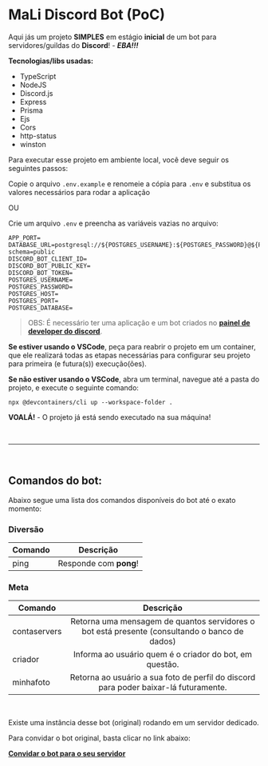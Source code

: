 # MaLi Discord Bot (PoC)

Aqui jás um projeto **SIMPLES** em estágio **inicial** de um bot para servidores/guildas do **Discord**! - ***EBA!!!***

**Tecnologias/libs usadas:**

- TypeScript
- NodeJS
- Discord.js
- Express
- Prisma
- Ejs
- Cors
- http-status
- winston

Para executar esse projeto em ambiente local, você deve seguir os seguintes passos:

Copie o arquivo ```.env.example``` e renomeie a cópia para ```.env``` e substitua os valores necessários para rodar a aplicação

OU

Crie um arquivo ```.env``` e preencha as variáveis vazias no arquivo:

```
APP_PORT=
DATABASE_URL=postgresql://${POSTGRES_USERNAME}:${POSTGRES_PASSWORD}@${POSTGRES_HOST}:${POSTGRES_PORT}/${POSTGRES_DATABASE}?schema=public
DISCORD_BOT_CLIENT_ID=
DISCORD_BOT_PUBLIC_KEY=
DISCORD_BOT_TOKEN=
POSTGRES_USERNAME=
POSTGRES_PASSWORD=
POSTGRES_HOST=
POSTGRES_PORT=
POSTGRES_DATABASE=
```

> OBS: É necessário ter uma aplicação e um bot criados no [**painel de developer do discord**](https://discord.com/developers).

**Se estiver usando o VSCode**, peça para reabrir o projeto em um container, que ele realizará todas as etapas necessárias para configurar seu projeto para primeira (e futura(s)) execução(ões).

**Se não estiver usando o VSCode**, abra um terminal, navegue até a pasta do projeto, e execute o seguinte comando:

```
npx @devcontainers/cli up --workspace-folder .
```

**VOALÁ!** - O projeto já está sendo executado na sua máquina!

<br>
<hr>
<br>

## Comandos do bot:

Abaixo segue uma lista dos comandos disponíveis do bot até o exato momento:

### Diversão

|Comando|Descrição|
| ------------- |:---------------------------------------:|
| ping | Responde com **pong**! |

### Meta

|Comando|Descrição|
| ------------- |:---------------------------------------:|
| contaservers | Retorna uma mensagem de quantos servidores o bot está presente (consultando o banco de dados) |
| criador | Informa ao usuário quem é o criador do bot, em questão. |
| minhafoto | Retorna ao usuário a sua foto de perfil do discord para poder baixar-lá futuramente. |

<br>

Existe uma instância desse bot (original) rodando em um servidor dedicado.

Para convidar o bot original, basta clicar no link abaixo:

[**Convidar o bot para o seu servidor**](http://129.148.50.54/)